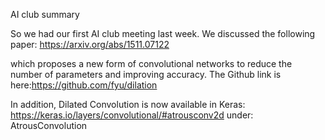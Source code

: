 AI club summary

So we had our first AI club meeting last week. We discussed the following paper:
https://arxiv.org/abs/1511.07122

which proposes a new form of convolutional networks to reduce the number of parameters and improving accuracy.
The Github link is here:https://github.com/fyu/dilation

In addition, Dilated Convolution is now available in Keras: https://keras.io/layers/convolutional/#atrousconv2d
under: AtrousConvolution
